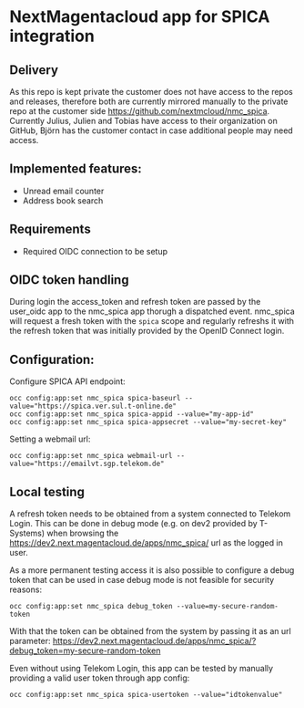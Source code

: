 # NextMagentacloud app for SPICA integration

## Delivery

As this repo is kept private the customer does not have access to the repos and releases, therefore both are currently mirrored manually to the private repo at the customer side https://github.com/nextmcloud/nmc_spica. Currently Julius, Julien and Tobias have access to their organization on GitHub, Björn has the customer contact in case additional people may need access.

## Implemented features:
- Unread email counter
- Address book search

## Requirements
- Required OIDC connection to be setup

## OIDC token handling

During login the access_token and refresh token are passed by the user_oidc app to the nmc_spica app thorugh a dispatched event. nmc_spica will request a fresh token with the `spica` scope and regularly refreshs it with the refresh token that was initially provided by the OpenID Connect login.

## Configuration:

Configure SPICA API endpoint:

	occ config:app:set nmc_spica spica-baseurl --value="https://spica.ver.sul.t-online.de"
	occ config:app:set nmc_spica spica-appid --value="my-app-id"
	occ config:app:set nmc_spica spica-appsecret --value="my-secret-key"

Setting a webmail url:

	occ config:app:set nmc_spica webmail-url --value="https://emailvt.sgp.telekom.de"

## Local testing

A refresh token needs to be obtained from a system connected to Telekom Login. This can be done in debug mode (e.g. on dev2 provided by T-Systems) when browsing the https://dev2.next.magentacloud.de/apps/nmc_spica/ url as the logged in user.

As a more permanent testing access it is also possible to configure a debug token that can be used in case debug mode is not feasible for security reasons:

	occ config:app:set nmc_spica debug_token --value=my-secure-random-token

With that the token can be obtained from the system by passing it as an url parameter: https://dev2.next.magentacloud.de/apps/nmc_spica/?debug_token=my-secure-random-token

Even without using Telekom Login, this app can be tested by manually providing a valid user token through app config:

	occ config:app:set nmc_spica spica-usertoken --value="idtokenvalue"


